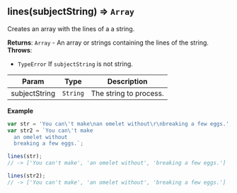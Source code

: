 <a name="lines"></a>

## lines(subjectString) ⇒ <code>Array</code>
Creates an array with the lines of a a string.

**Returns**: <code>Array</code> - An array or strings containing the lines of the string.  
**Throws**:

- <code>TypeError</code> If `subjectString` is not string.


| Param | Type | Description |
| --- | --- | --- |
| subjectString | <code>String</code> | The string to process. |

**Example**  
```js
var str = 'You can\'t make\nan omelet without\r\nbreaking a few eggs.';
var str2 = `You can\'t make
  an omelet without
  breaking a few eggs.`;

lines(str);
// -> ['You can't make', 'an omelet without', 'breaking a few eggs.']

lines(str2);
// -> ['You can't make', 'an omelet without', 'breaking a few eggs.']
```
